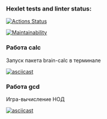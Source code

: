 ### Hexlet tests and linter status:
[![Actions Status](https://github.com/dmitriykodolov/python-project-lvl1/workflows/hexlet-check/badge.svg)](https://github.com/dmitriykodolov/python-project-lvl1/actions)

[![Maintainability](https://api.codeclimate.com/v1/badges/a99a88d28ad37a79dbf6/maintainability)](https://codeclimate.com/github/codeclimate/codeclimate/maintainability)

### Работа calc ###
Запуск пакета brain-calc в терминале

[![asciicast](https://asciinema.org/a/zSyARx5A3MNzrKuabgBpWoeV5.svg)](https://asciinema.org/a/zSyARx5A3MNzrKuabgBpWoeV5)


### Работа gcd ###
Игра-вычисление НОД

[![asciicast](https://asciinema.org/a/fh3ARe5n4Csxjm6xjtLCvEUvz.svg)](https://asciinema.org/a/fh3ARe5n4Csxjm6xjtLCvEUvz)